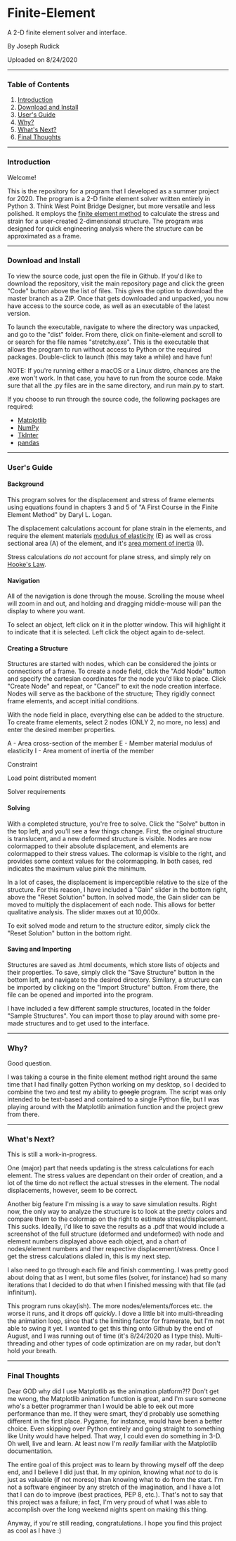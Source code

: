 # Finite-Element
A 2-D finite element solver and interface.

By Joseph Rudick

Uploaded on 8/24/2020

---

### Table of Contents
1. [Introduction](#Introduction)
2. [Download and Install](#download-and-install)
3. [User's Guide](#users-guide)
4. [Why?](#why)
5. [What's Next?](#whats-next)
6. [Final Thoughts](#final-thoughts)

---

### Introduction
Welcome!

This is the repository for a program that I developed as a summer project for 2020.  The program is a 2-D finite element solver written entirely in Python 3.  Think West Point Bridge Designer, but more versatile and less polished.  It employs the [finite element method](https://en.wikipedia.org/wiki/Finite_element_method) to calculate the stress and strain for a user-created 2-dimensional structure.  The program was designed for quick engineering analysis where the structure can be approximated as a frame.

---

### Download and Install
To view the source code, just open the file in Github.  If you'd like to download the repository, visit the main repository page and click the green "Code" button above the list of files.  This gives the option to download the master branch as a ZIP.  Once that gets downloaded and unpacked, you now have access to the source code, as well as an executable of the latest version.

To launch the executable, navigate to where the directory was unpacked, and go to the "dist" folder.  From there, click on finite-element and scroll to or search for the file names "stretchy.exe".  This is the executable that allows the program to run without access to Python or the required packages.  Double-click to launch (this may take a while) and have fun!

NOTE:  If you're running either a macOS or a Linux distro, chances are the .exe won't work.  In that case, you have to run from the source code.  Make sure that all the .py files are in the same directory, and run main.py to start.

If you choose to run through the source code, the following packages are required:

* [Matplotlib](https://matplotlib.org/#)
* [NumPy](https://numpy.org/)
* [TkInter](https://docs.python.org/3/library/tkinter.html)
* [pandas](https://pandas.pydata.org/)

---

### User's Guide
#### Background
This program solves for the displacement and stress of frame elements using equations found in chapters 3 and 5 of "A First Course in the Finite Element Method" by Daryl L. Logan.

The displacement calculations account for plane strain in the elements, and require the element materials [modulus of elasticity](https://en.wikipedia.org/wiki/Elastic_modulus) (E) as well as cross sectional area (A) of the element, and it's [area moment of inertia](https://en.wikipedia.org/wiki/List_of_second_moments_of_area) (I).

Stress calculations *do not* account for plane stress, and simply rely on [Hooke's Law](https://en.wikipedia.org/wiki/Hooke's_law).

#### Navigation
All of the navigation is done through the mouse.  Scrolling the mouse wheel will zoom in and out, and holding and dragging middle-mouse will pan the display to where you want.

To select an object, left click on it in the plotter window.  This will highlight it to indicate that it is selected.  Left click the object again to de-select.

#### Creating a Structure
Structures are started with nodes, which can be considered the joints or connections of a frame.  To create a node field, click the "Add Node" button and specify the cartesian coordinates for the node you'd like to place.  Click "Create Node" and repeat, or "Cancel" to exit the node creation interface.  Nodes will serve as the backbone of the structure; They rigidly connect frame elements, and accept initial conditions.

With the node field in place, everything else can be added to the structure.  To create frame elements, select 2 nodes (ONLY 2, no more, no less) and enter the desired member properties.

  A - Area cross-section of the member
  E - Member material modulus of elasticity
  I - Area moment of inertia of the member
  
 

Constraint

Load
  point
  distributed
  moment
  
Solver requirements

#### Solving
With a completed structure, you're free to solve.  Click the "Solve" button in the top left, and you'll see a few things change.  First, the original structure is translucent, and a new deformed structure is visible.  Nodes are now colormapped to their absolute displacement, and elements are colormapped to their stress values.  The colormap is visible to the right, and provides some context values for the colormapping.  In both cases, red indicates the maximum value pink the minimum.

In a lot of cases, the displacement is imperceptible relative to the size of the structure.  For this reason, I have included a "Gain" slider in the bottom right, above the "Reset Solution" button.  In solved mode, the Gain slider can be moved to multiply the displacement of each node.  This allows for better qualitative analysis.  The slider maxes out at 10,000x.

To exit solved mode and return to the structure editor, simply click the "Reset Solution" button in the bottom right.

#### Saving and Importing
Structures are saved as .html documents, which store lists of objects and their properties.  To save, simply click the "Save Structure" button in the bottom left, and navigate to the desired directory.  Similary, a structure can be imported by clicking on the "Import Structure" button.  From there, the file can be opened and imported into the program.

I have included a few different sample structures, located in the folder "Sample Structures".  You can import those to play around with some pre-made structures and to get used to the interface.

---

### Why?
Good question.

I was taking a course in the finite element method right around the same time that I had finally gotten Python working on my desktop, so I decided to combine the two and test my ability to ~~google~~ program.  The script was only intended to be text-based and contained to a single Python file, but I was playing around with the Matplotlib animation function and the project grew from there.

---

### What's Next?
This is still a work-in-progress.

One (major) part that needs updating is the stress calculations for each element.  The stress values are dependant on their order of creation, and a lot of the time do not reflect the actual stresses in the element.  The nodal displacements, however, seem to be correct.

Another big feature I'm missing is a way to save simulation results.  Right now, the only way to analyze the structure is to look at the pretty colors and compare them to the colormap on the right to estimate stress/displacement.  This sucks.  Ideally, I'd like to save the results as a .pdf that would include a screenshot of the full structure (deformed and undeformed) with node and element numbers displayed above each object, and a chart of nodes/element numbers and ther respective displacement/stress.  Once I get the stress calculations dialed in, this is my next step.

I also need to go through each file and finish commenting.  I was pretty good about doing that as I went, but some files (solver, for instance) had so many iterations that I decided to do that when I finished messing with that file (ad infinitum).

This program runs okay(ish).  The more nodes/elements/forces etc. the worse it runs, and it drops off *quickly*.  I dove a little bit into multi-threading the animation loop, since that's the limiting factor for framerate, but I'm not able to swing it yet.  I wanted to get this thing onto Github by the end of August, and I was running out of time (it's 8/24/2020 as I type this).  Multi-threading and other types of code optimization are on my radar, but don't hold your breath.

---

### Final Thoughts
Dear GOD why did I use Matplotlib as the animation platform?!?  Don't get me wrong, the Matplotlib animation function is great, and I'm sure someone who's a better programmer than I would be able to eek out more performance than me.  If they were smart, they'd probably use something different in the first place.  Pygame, for instance, would have been a better choice.  Even skipping over Python entirely and going straight to something like Unity would have helped.  That way, I could even do something in 3-D.  Oh well, live and learn.  At least now I'm *really* familiar with the Matplotlib documentation.

The entire goal of this project was to learn by throwing myself off the deep end, and I believe I did just that.  In my opinion, knowing what *not* to do is just as valuable (if not moreso) than knowing what to do from the start.  I'm not a software engineer by any stretch of the imagination, and I have a lot that I can do to improve (best practices, PEP 8, etc.).  That's not to say that this project was a failure; in fact, I'm very proud of what I was able to accomplish over the long weekend nights spent on making this thing.

Anyway, if you're still reading, congratulations.  I hope you find this project as cool as I have :)
